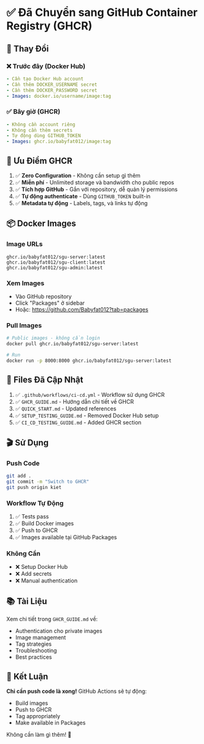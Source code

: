 # ✅ Đã Chuyển sang GitHub Container Registry (GHCR)

## 🎯 Thay Đổi

### ❌ Trước đây (Docker Hub)
```yaml
- Cần tạo Docker Hub account
- Cần thêm DOCKER_USERNAME secret
- Cần thêm DOCKER_PASSWORD secret
- Images: docker.io/username/image:tag
```

### ✅ Bây giờ (GHCR)
```yaml
- Không cần account riêng
- Không cần thêm secrets
- Tự động dùng GITHUB_TOKEN
- Images: ghcr.io/babyfat012/image:tag
```

## 🚀 Ưu Điểm GHCR

1. ✅ **Zero Configuration** - Không cần setup gì thêm
2. ✅ **Miễn phí** - Unlimited storage và bandwidth cho public repos
3. ✅ **Tích hợp GitHub** - Gắn với repository, dễ quản lý permissions
4. ✅ **Tự động authenticate** - Dùng `GITHUB_TOKEN` built-in
5. ✅ **Metadata tự động** - Labels, tags, và links tự động

## 📦 Docker Images

### Image URLs
```
ghcr.io/babyfat012/sgu-server:latest
ghcr.io/babyfat012/sgu-client:latest  
ghcr.io/babyfat012/sgu-admin:latest
```

### Xem Images
- Vào GitHub repository
- Click "Packages" ở sidebar
- Hoặc: https://github.com/Babyfat012?tab=packages

### Pull Images
```bash
# Public images - không cần login
docker pull ghcr.io/babyfat012/sgu-server:latest

# Run
docker run -p 8000:8000 ghcr.io/babyfat012/sgu-server:latest
```

## 📝 Files Đã Cập Nhật

1. ✅ `.github/workflows/ci-cd.yml` - Workflow sử dụng GHCR
2. ✅ `GHCR_GUIDE.md` - Hướng dẫn chi tiết về GHCR
3. ✅ `QUICK_START.md` - Updated references
4. ✅ `SETUP_TESTING_GUIDE.md` - Removed Docker Hub setup
5. ✅ `CI_CD_TESTING_GUIDE.md` - Added GHCR section

## 🎬 Sử Dụng

### Push Code
```bash
git add .
git commit -m "Switch to GHCR"
git push origin kiet
```

### Workflow Tự Động
1. ✅ Tests pass
2. ✅ Build Docker images
3. ✅ Push to GHCR
4. ✅ Images available tại GitHub Packages

### Không Cần
- ❌ Setup Docker Hub
- ❌ Add secrets
- ❌ Manual authentication

## 📚 Tài Liệu

Xem chi tiết trong `GHCR_GUIDE.md` về:
- Authentication cho private images
- Image management
- Tag strategies
- Troubleshooting
- Best practices

## 🎉 Kết Luận

**Chỉ cần push code là xong!** GitHub Actions sẽ tự động:
- Build images
- Push to GHCR
- Tag appropriately
- Make available in Packages

Không cần làm gì thêm! 🚀
